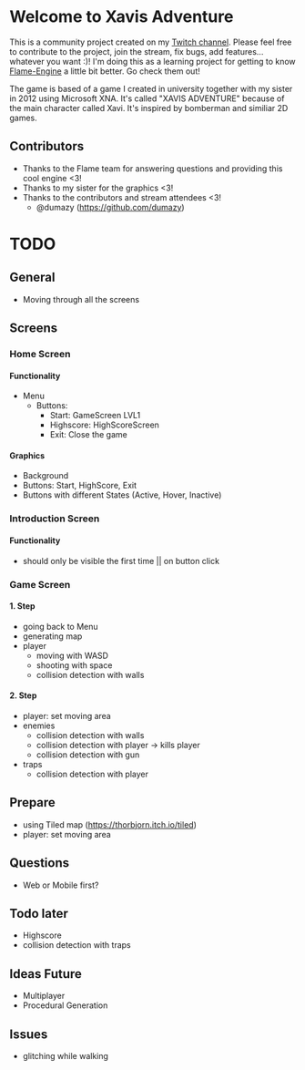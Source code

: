 # Welcome to Xavis Adventure
This is a community project created on my [Twitch channel](https://twitch.tv/novas1r1). Please feel free to contribute to the project, join the stream, fix bugs, add features... whatever you want :)! I'm doing this as a learning project for getting to know [Flame-Engine](https://flame-engine.org/) a little bit better. Go check them out!

The game is based of a game I created in university together with my sister in 2012 using Microsoft XNA. It's called "XAVIS ADVENTURE" because of the main character called Xavi. It's inspired by bomberman and similiar 2D games.

## Contributors
- Thanks to the Flame team for answering questions and providing this cool engine <3!
- Thanks to my sister for the graphics <3!
- Thanks to the contributors and stream attendees <3!
    - @dumazy (https://github.com/dumazy)

# TODO
## General
- Moving through all the screens
## Screens
### Home Screen
#### Functionality
- Menu
    - Buttons: 
        - Start: GameScreen LVL1
        - Highscore: HighScoreScreen
        - Exit: Close the game

#### Graphics
- Background
- Buttons: Start, HighScore, Exit
- Buttons with different States (Active, Hover, Inactive)

### Introduction Screen
#### Functionality
- should only be visible the first time || on button click

### Game Screen
#### 1. Step
- going back to Menu
- generating map
- player 
    - moving with WASD
    - shooting with space
    - collision detection with walls
#### 2. Step
- player: set moving area
- enemies
    - collision detection with walls
    - collision detection with player
        -> kills player
    - collision detection with gun
- traps
    - collision detection with player

## Prepare
- using Tiled map (https://thorbjorn.itch.io/tiled)
- player: set moving area

## Questions
- Web or Mobile first?
## Todo later
- Highscore
- collision detection with traps
## Ideas Future
- Multiplayer
- Procedural Generation

## Issues
- glitching while walking



